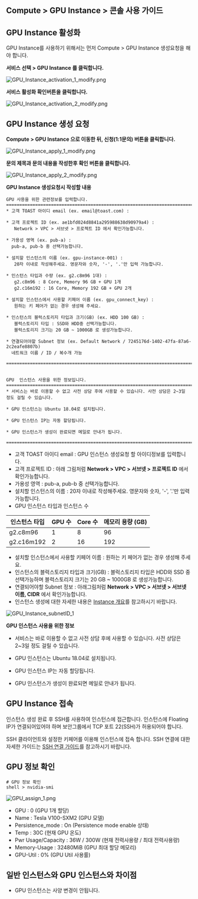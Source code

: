 ## Compute > GPU Instance > 콘솔 사용 가이드

## GPU Instance 활성화

GPU Instance를 사용하기 위해서는 먼저 Compute > GPU Instance 생성요청을 해야 합니다.

**서비스 선택 > GPU Instance 를 클릭합니다.**

![GPU_Instance_activation_1_modify.png](http://static.toastoven.net/prod_gpu/GPU_Instance_activation_1_modify.png)  

**서비스 활성화 확인버튼을 클릭합니다.**

![GPU_Instance_activation_2_modify.png](http://static.toastoven.net/prod_gpu/GPU_Instance_activation_2_modify.png)



## GPU Instance 생성 요청

**Compute > GPU Instance 으로 이동한 뒤, 신청(1:1문의) 버튼을 클릭합니다.**

![GPU_Instance_apply_1_modify.png](http://static.toastoven.net/prod_gpu/GPU_Instance_apply_1_modify.png)


**문의 제목과 문의 내용을 작성한후 확인 버튼을 클릭합니다.**

![GPU_Instance_apply_2_modify.png](http://static.toastoven.net/prod_gpu/GPU_Instance_apply_2_modify.png)


**GPU Instance 생성요청시 작성할 내용**

```
GPU 사용을 위한 관련정보를 입력합니다.
=============================================================================
* 고객 TOAST 아이디 email (ex. email@toast.com) : 

* 고객 프로젝트 ID (ex. ae1bfd024d8841a295988638d90979a4) : 
   Network > VPC > 서브넷 > 프로젝트 ID 에서 확인가능합니다.

* 가용성 영역 (ex. pub-a) :
  pub-a, pub-b 중 선택가능합니다.

* 설치할 인스턴스의 이름 (ex. gpu-instance-001) :
   20자 이내로 작성해주세요. 영문자와 숫자, '-', '.'만 입력 가능합니다.

* 인스턴스 타입과 수량 (ex. g2.c8m96 1대) :
   g2.c8m96 : 8 Core, Memory 96 GB + GPU 1개
   g2.c16m192 : 16 Core, Memory 192 GB + GPU 2개

* 설치할 인스턴스에서 사용할 키페어 이름 (ex. gpu_connect_key) :
   원하는 키 페어가 없는 경우 생성해 주세요.

* 인스턴스의 블럭스토리지 타입과 크기(GB) (ex. HDD 100 GB) :
   블럭스토리지 타입 : SSD와 HDD중 선택가능합니다.
   블럭스토리지 크기는 20 GB ~ 1000GB 로 생성가능합니다.

* 연결되어야할 Subnet 정보 (ex. Default Network / 7245176d-1402-47fa-87a6-2c2eafe8807b) 
  네트워크 이름 / ID / 복수개 가능

=============================================================================


GPU  인스턴스 사용을 위한 정보입니다.
=============================================================================
* 서비스는 바로 이용할 수 없고 사전 상담 후에 사용할 수 있습니다. 사전 상담은 2~3일 정도 걸릴 수 있습니다.

* GPU 인스턴스는 Ubuntu 18.04로 설치됩니다.

* GPU 인스턴스 IP는 자동 할당됩니다.

* GPU 인스턴스가 생성이 완료되면 메일로 안내가 됩니다.

=============================================================================
```

* 고객 TOAST 아이디 email : GPU 인스턴스 생성요청 할 아이디정보를 입력합니다.
* 고객 프로젝트 ID : 아래 그림처럼 **Network > VPC > 서브넷 > 프로젝트 ID** 에서 확인가능합니다.
* 가용성 영역 : pub-a, pub-b 중 선택가능합니다.
* 설치할 인스턴스의 이름 : 20자 이내로 작성해주세요. 영문자와 숫자, '-', '.'만 입력 가능합니다.
* GPU 인스턴스 타입과 인스턴스 수

| 인스턴스 타입 | GPU 수 | Core 수 | 메모리 용량 (GB) |
| --- | --- | --- | --- |
| g2.c8m96 | 1 | 8 | 96 |
| g2.c16m192 | 2 | 16 | 192 |

* 설치할 인스턴스에서 사용할 키페어 이름 : 원하는 키 페어가 없는 경우 생성해 주세요.
* 인스턴스의 블럭스토리지 타입과 크기(GB) : 블럭스토리지 타입은 HDD와 SSD 중 선택가능하며 블럭스토리지 크기는 20 GB ~ 1000GB 로 생성가능합니다.
* 연결되어야할 Subnet 정보 : 아래그림처럼 **Network > VPC > 서브넷 > 서브넷 이름, CIDR** 에서 확인가능합니다.
* 인스턴스 생성에 대한 자세한 내용은 [Instance 개요](http://docs.toast.com/ko/Compute/Instance/ko/overview/)를 참고하시기 바랍니다.


![GPU_Instance_subnetID_1](http://static.toastoven.net/prod_gpu/GPU_Instance_subnetID_1.png)


**GPU 인스턴스 사용을 위한 정보**

* 서비스는 바로 이용할 수 없고 사전 상담 후에 사용할 수 있습니다. 사전 상담은 2~3일 정도 걸릴 수 있습니다.

* GPU 인스턴스는 Ubuntu 18.04로 설치됩니다.

* GPU 인스턴스 IP는 자동 할당됩니다.

* GPU 인스턴스가 생성이 완료되면 메일로 안내가 됩니다.


## GPU Instance 접속

인스턴스 생성 완료 후 SSH를 사용하여 인스턴스에 접근합니다.
인스턴스에 Floating IP가 연결되어있어야 하며 보안그룹에서 TCP 포트 22(SSH)가 허용되어야 합니다.

SSH 클라이언트와 설정한 키페어를 이용해 인스턴스에 접속 합니다. 
SSH 연결에 대한 자세한 가이드는 [SSH 연결 가이드](https://docs.toast.com/ko/Compute/Instance/ko/overview/#linux)를 참고하시기 바랍니다.



## GPU 정보 확인

```
# GPU 정보 확인
shell > nvidia-smi
```

![GPU_assign_1.png](http://static.toastoven.net/prod_gpu/GPU_assign_1.png)


* GPU : 0 (GPU 1개 할당)
* Name : Tesla V100-SXM2 (GPU 모델)
* Persistence_mode : On (Persistence mode enable 상태)
* Temp : 30C (현재 GPU 온도)
* Pwr Usage/Capacity : 36W / 300W (현재 전력사용량 / 최대 전력사용량)
* Memory-Usage : 32480MiB (GPU 최대 할당 메모리)
* GPU-Util : 0% (GPU Util 사용률)

## 일반 인스턴스와 GPU 인스턴스와 차이점

* GPU 인스턴스는 사양 변경이 안됩니다.
